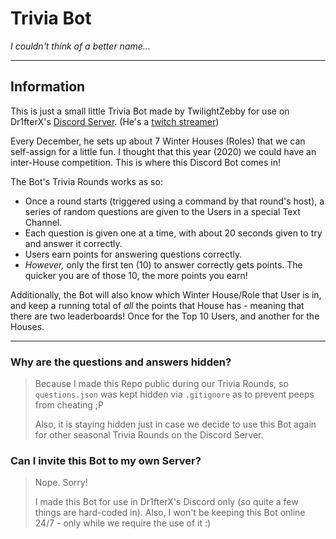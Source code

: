 # Trivia Bot
*I couldn't think of a better name...*

---

## Information

This is just a small little Trivia Bot made by TwilightZebby for use on Dr1fterX's [Discord Server](https://discord.gg/2d8ZVzs). (He's a [twitch streamer](https://twitch.tv/Dr1fterX))

Every December, he sets up about 7 Winter Houses (Roles) that we can self-assign for a little fun. I thought that this year (2020) we could have an inter-House competition. This is where this Discord Bot comes in!

The Bot's Trivia Rounds works as so:

* Once a round starts (triggered using a command by that round's host), a series of random questions are given to the Users in a special Text Channel.
* Each question is given one at a time, with about 20 seconds given to try and answer it correctly.
* Users earn points for answering questions correctly.
* *However,* only the first ten (10) to answer correctly gets points. The quicker you are of those 10, the more points you earn!

Additionally, the Bot will also know which Winter House/Role that User is in, and keep a running total of *all* the points that House has - meaning that there are two leaderboards! Once for the Top 10 Users, and another for the Houses.

---

### Why are the questions and answers hidden?
> Because I made this Repo public during our Trivia Rounds, so `questions.json` was kept hidden via `.gitignore` as to prevent peeps from cheating ;P
> 
> Also, it is staying hidden just in case we decide to use this Bot again for other seasonal Trivia Rounds on the Discord Server.


### Can I invite this Bot to my own Server?
> Nope. Sorry!
> 
> I made this Bot for use in Dr1fterX's Discord only (so quite a few things are hard-coded in). Also, I won't be keeping this Bot online 24/7 - only while we require the use of it :)
